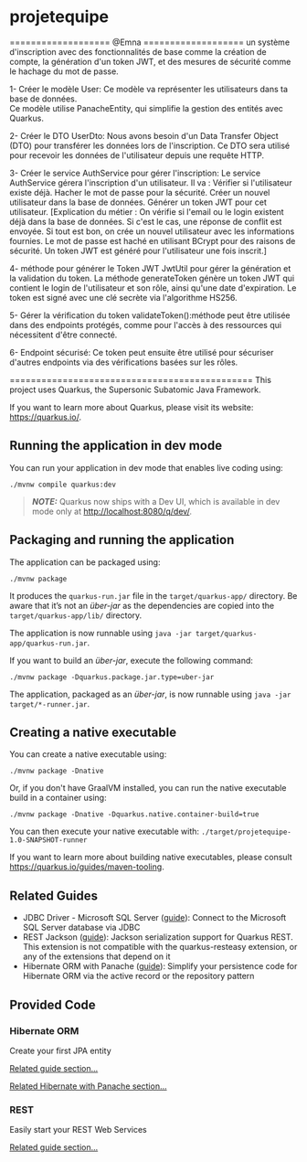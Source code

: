 # projetequipe
=================== @Emna ===================
un système d'inscription avec des fonctionnalités de base comme la création de compte, 
la génération d'un token JWT, 
et des mesures de sécurité comme le hachage du mot de passe. 

1- Créer le modèle User:
Ce modèle va représenter les utilisateurs dans ta base de données.  
Ce modèle utilise PanacheEntity, qui simplifie la gestion des entités avec Quarkus.

2- Créer le DTO UserDto:
Nous avons besoin d'un Data Transfer Object (DTO) pour transférer les données lors de l'inscription.
Ce DTO sera utilisé pour recevoir les données de l'utilisateur depuis une requête HTTP.

3- Créer le service AuthService pour gérer l'inscription:
Le service AuthService gérera l'inscription d'un utilisateur. Il va :
Vérifier si l'utilisateur existe déjà.
Hacher le mot de passe pour la sécurité.
Créer un nouvel utilisateur dans la base de données.
Générer un token JWT pour cet utilisateur.
[Explication du métier :
On vérifie si l'email ou le login existent déjà dans la base de données. Si c'est le cas, une réponse de conflit est envoyée.
Si tout est bon, on crée un nouvel utilisateur avec les informations fournies.
Le mot de passe est haché en utilisant BCrypt pour des raisons de sécurité.
Un token JWT est généré pour l'utilisateur une fois inscrit.]

4- méthode pour générer le Token JWT
JwtUtil pour gérer la génération et la validation du token.
La méthode generateToken génère un token JWT qui contient le login de l'utilisateur et son rôle, ainsi qu'une date d'expiration.
Le token est signé avec une clé secrète via l'algorithme HS256.

5- Gérer la vérification du token
validateToken():méthode peut être utilisée dans des endpoints protégés, comme pour l'accès à des ressources qui nécessitent d'être connecté.

6-
Endpoint sécurisé:
Ce token peut ensuite être utilisé pour sécuriser d'autres endpoints via des vérifications basées sur les rôles.



==============================================
This project uses Quarkus, the Supersonic Subatomic Java Framework.

If you want to learn more about Quarkus, please visit its website: <https://quarkus.io/>.

## Running the application in dev mode

You can run your application in dev mode that enables live coding using:

```shell script
./mvnw compile quarkus:dev
```

> **_NOTE:_**  Quarkus now ships with a Dev UI, which is available in dev mode only at <http://localhost:8080/q/dev/>.

## Packaging and running the application

The application can be packaged using:

```shell script
./mvnw package
```

It produces the `quarkus-run.jar` file in the `target/quarkus-app/` directory.
Be aware that it’s not an _über-jar_ as the dependencies are copied into the `target/quarkus-app/lib/` directory.

The application is now runnable using `java -jar target/quarkus-app/quarkus-run.jar`.

If you want to build an _über-jar_, execute the following command:

```shell script
./mvnw package -Dquarkus.package.jar.type=uber-jar
```

The application, packaged as an _über-jar_, is now runnable using `java -jar target/*-runner.jar`.

## Creating a native executable

You can create a native executable using:

```shell script
./mvnw package -Dnative
```

Or, if you don't have GraalVM installed, you can run the native executable build in a container using:

```shell script
./mvnw package -Dnative -Dquarkus.native.container-build=true
```

You can then execute your native executable with: `./target/projetequipe-1.0-SNAPSHOT-runner`

If you want to learn more about building native executables, please consult <https://quarkus.io/guides/maven-tooling>.

## Related Guides

- JDBC Driver - Microsoft SQL Server ([guide](https://quarkus.io/guides/datasource)): Connect to the Microsoft SQL
  Server database via JDBC
- REST Jackson ([guide](https://quarkus.io/guides/rest#json-serialisation)): Jackson serialization support for Quarkus
  REST. This extension is not compatible with the quarkus-resteasy extension, or any of the extensions that depend on it
- Hibernate ORM with Panache ([guide](https://quarkus.io/guides/hibernate-orm-panache)): Simplify your persistence code
  for Hibernate ORM via the active record or the repository pattern

## Provided Code

### Hibernate ORM

Create your first JPA entity

[Related guide section...](https://quarkus.io/guides/hibernate-orm)

[Related Hibernate with Panache section...](https://quarkus.io/guides/hibernate-orm-panache)

### REST

Easily start your REST Web Services

[Related guide section...](https://quarkus.io/guides/getting-started-reactive#reactive-jax-rs-resources)
